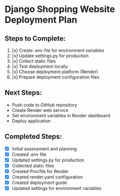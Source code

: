# Django Shopping Website Deployment Plan

## Steps to Complete:

1. [x] Create .env file for environment variables
2. [x] Update settings.py for production
3. [x] Collect static files
4. [x] Test deployment locally
5. [x] Choose deployment platform (Render)
6. [x] Prepare deployment configuration files

## Next Steps:
- Push code to GitHub repository
- Create Render web service
- Set environment variables in Render dashboard
- Deploy application

## Completed Steps:
- [x] Initial assessment and planning
- [x] Created .env file
- [x] Updated settings.py for production
- [x] Collected static files
- [x] Created Procfile for Render
- [x] Created render.yaml configuration
- [x] Created deployment guide
- [x] Updated settings for environment variables
